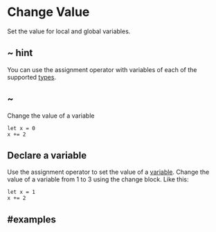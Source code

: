 # Change Value

Set the value for local and global variables.

## ~ hint

You can use the assignment operator with variables of each of the supported [types](/types).

## ~

Change the value of a variable

```block
let x = 0
x += 2
```

## Declare a variable

Use the assignment operator to set the value of a [variable](/blocks/variables/var). Change the value of a variable from 1 to 3 using the change block. Like this:

```block
let x = 1
x += 2
```

## #examples